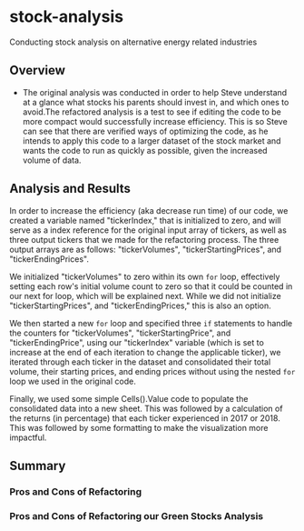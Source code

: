 # stock-analysis
 Conducting stock analysis on alternative energy related industries

## Overview
- The original analysis was conducted in order to help Steve understand at a glance what stocks his parents should invest in, and which ones to avoid.The refactored analysis is a test to see if editing the code to be more compact would successfully increase efficiency. This is so Steve can see that there are verified ways of optimizing the code, as he intends to apply this code to a larger dataset of the stock market and wants the code to run as quickly as possible, given the increased volume of data. 
## Analysis and Results
In order to increase the efficiency (aka decrease run time) of our code, we created a variable named "tickerIndex," that is initialized to zero, and will serve as a index reference for the original input array of tickers, as well as three output tickers that we made for the refactoring process. The three output arrays are as follows: "tickerVolumes", "tickerStartingPrices", and "tickerEndingPrices". 

We initialized "tickerVolumes" to zero within its own ```for``` loop, effectively setting each row's initial volume count to zero so that it could be counted in our next for loop, which will be explained next. While we did not initialize "tickerStartingPrices", and "tickerEndingPrices," this is also an option.

We then started a new ```for``` loop and specified three ```if``` statements to handle the counters for "tickerVolumes", "tickerStartingPrice", and "tickerEndingPrice", using our "tickerIndex" variable (which is set to increase at the end of each iteration to change the applicable ticker), we iterated through each ticker in the dataset and consolidated their total volume, their starting prices, and ending prices without using the nested ```for``` loop we used in the original code.

Finally, we used some simple Cells().Value code to populate the consolidated data into a new sheet. This was followed by a calculation of the returns (in percentage) that each ticker experienced in 2017 or 2018. This was followed by some formatting to make the visualization more impactful. 
## Summary
### Pros and Cons of Refactoring

### Pros and Cons of Refactoring our Green Stocks Analysis